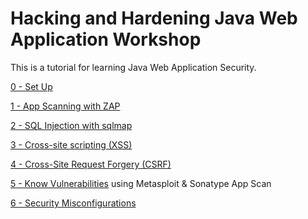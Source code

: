 # Hacking and Hardening Java Web Application Workshop

This is a tutorial for learning Java Web Application Security.

[0 - Set Up](00_setup.md)

[1 - App Scanning with ZAP](01_app_scanning.md)

[2 - SQL Injection with sqlmap](02_sql_injection.md)

[3 - Cross-site scripting (XSS)](03_cross-site_scripting.md)

[4 - Cross-Site Request Forgery (CSRF)](04_cross-site_request_forgery.md)

[5 - Know Vulnerabilities](05_known-vulnerabilities.md) using Metasploit & Sonatype App Scan

[6 - Security Misconfigurations](06_security_misconfiguration.md)